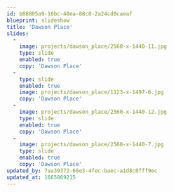 ```yaml
---
id: b88805a9-16bc-48ea-88c8-2a24cd0caeaf
blueprint: slideshow
title: 'Dawson Place'
slides:
  -
    image: projects/dawson_place/2560-x-1440-11.jpg
    type: slide
    enabled: true
    copy: 'Dawson Place'
  -
    type: slide
    enabled: true
    image: projects/dawson_place/1123-x-1497-6.jpg
    copy: 'Dawson Place'
  -
    image: projects/dawson_place/2560-x-1440-12.jpg
    type: slide
    enabled: true
    copy: 'Dawson Place'
  -
    image: projects/dawson_place/2560-x-1440-7.jpg
    type: slide
    enabled: true
    copy: 'Dawson Place'
updated_by: 7aa39372-66e3-4fec-baec-a1d8c0fff9ec
updated_at: 1665069215
---
```


